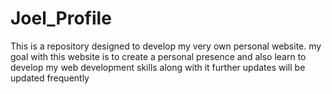 # Joel_Profile
This is a repository designed to develop my very own personal website. 
my goal with this website is to create a personal presence and also learn to develop my web development skills along with it
further updates will be updated frequently
